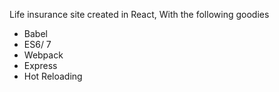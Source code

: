 Life insurance site created in React, With the following goodies

- Babel
- ES6/ 7
- Webpack
- Express
- Hot Reloading
